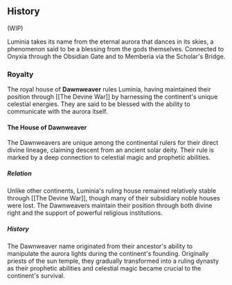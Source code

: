 ## History
(WIP)

Luminia takes its name from the eternal aurora that dances in its skies, a phenomenon said to be a blessing from the gods themselves. Connected to Onyxia through the Obsidian Gate and to Memberia via the Scholar's Bridge.

### Royalty
The royal house of **Dawnweaver** rules Luminia, having maintained their position through [[The Devine War]] by harnessing the continent's unique celestial energies. They are said to be blessed with the ability to communicate with the aurora itself.

#### The House of Dawnweaver
The Dawnweavers are unique among the continental rulers for their direct divine lineage, claiming descent from an ancient solar deity. Their rule is marked by a deep connection to celestial magic and prophetic abilities.

##### Relation
Unlike other continents, Luminia's ruling house remained relatively stable through [[The Devine War]], though many of their subsidiary noble houses were lost. The Dawnweavers maintain their position through both divine right and the support of powerful religious institutions.

##### History
The Dawnweaver name originated from their ancestor's ability to manipulate the aurora lights during the continent's founding. Originally priests of the sun temple, they gradually transformed into a ruling dynasty as their prophetic abilities and celestial magic became crucial to the continent's survival.